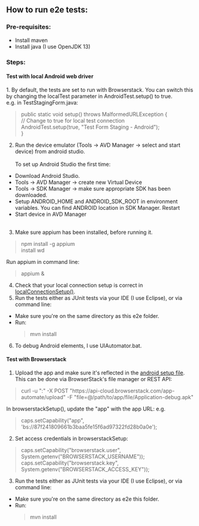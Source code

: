 <h2>How to run e2e tests:</h2>
  
<h3>Pre-requisites:</h3>

* Install maven
* Install java (I use OpenJDK 13)

<h3>Steps:</h3>
<h4>Test with local Android web driver</h4>
1. By default, the tests are set to run with Browserstack. You can switch this by changing the localTest parameter in AndroidTest.setup() to true.
<br> e.g. in TestStagingForm.java:

  <blockquote>public static void setup() throws MalformedURLException {
	  <br>    // Change to true for local test connection
	  <br>    AndroidTest.setup(true, "Test Form Staging - Android");
  <br>}</blockquote>

2. Run the device emulator (Tools -> AVD Manager -> select and start device) from android studio.
<br><br>To set up Android Studio the first time:
- Download Android Studio.
- Tools -> AVD Manager -> create new Virtual Device
- Tools -> SDK Manager -> make sure appropriate SDK has been downloaded.
- Setup ANDROID_HOME and ANDROID_SDK_ROOT in environment variables. You can find ANDROID location in SDK Manager. Restart
- Start device in AVD Manager
<br><br>

3. Make sure appium has been installed, before running it.
<blockquote>npm install -g appium 
<br>install wd</blockquote>
Run appium in command line: 
<blockquote>appium &</blockquote>

4. Check that your local connection setup is correct in <a href="https://github.com/FAIMS/FAIMS3/blob/main/e2e/src/test/java/org/fedarch/faims3/android/AndroidTest.java">localConnectionSetup()</a>. 
5. Run the tests either as JUnit tests via your IDE (I use Eclipse), or via command line:
* Make sure you're on the same directory as this e2e folder. 
* Run: <blockquote>mvn install</blockquote>

6. To debug Android elements, I use UIAutomator.bat.

<h4>Test with Browserstack</h4>

1. Upload the app and make sure it's reflected in the <a href="https://github.com/FAIMS/FAIMS3/blob/main/e2e/src/test/java/org/fedarch/faims3/android/AndroidTest.java">android setup file</a>. <br>This can be done via BrowserStack's file manager or REST API:
<blockquote>curl -u "<username>:<password>" -X POST "https://api-cloud.browserstack.com/app-automate/upload" -F "file=@/path/to/app/file/Application-debug.apk"</blockquote>
In browserstackSetup(), update the "app" with the app URL: 
e.g. <blockquote>caps.setCapability("app", 'bs://87f241809661b3baa5fe15f6ad97322fd28b0a0e');</blockquote>

2. Set access credentials in browserstackSetup:
<blockquote>caps.setCapability("browserstack.user", System.getenv("BROWSERSTACK_USERNAME"));
	<br>caps.setCapability("browserstack.key", System.getenv("BROWSERSTACK_ACCESS_KEY"));</blockquote>

3. Run the tests either as JUnit tests via your IDE (I use Eclipse), or via command line:
* Make sure you're on the same directory as e2e this folder. 
* Run: <blockquote>mvn install</blockquote>
  
